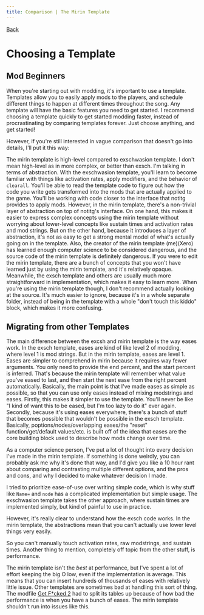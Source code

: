 ```yaml
---
title: Comparison | The Mirin Template
---
```

[Back](index)
# Choosing a Template
## Mod Beginners
When you're starting out with modding, it's important to use a template. Templates allow you to easily apply mods to the players, and schedule different things to happen at different times throughout the song. Any template will have the basic features you need to get started. I recommend choosing a template quickly to get started modding faster, instead of procrastinating by comparing templates forever. Just choose anything, and get started!

However, if you're still interested in vague comparison that doesn't go into details, I'll put it this way:

The mirin template is high-level compared to exschwasion template. I don't mean high-level as in more complex, or better than exsch. I'm talking in terms of abstraction. With the exschwasion template, you'll learn to become familiar with things like activation rates, apply modifiers, and the behavior of `clearall`. You'll be able to read the template code to figure out how the code you write gets transformed into the mods that are actually applied to the game. You'll be working with code closer to the interface that notitg provides to apply mods. However, in the mirin template, there's a non-trivial layer of abstraction on top of notitg's interface. On one hand, this makes it easier to express complex concepts using the mirin template without worrying about lower-level concepts like sustain times and activation rates and mod strings. But on the other hand, because it introduces a layer of abstraction, it's not as easy to get a strong mental model of what's actually going on in the template. Also, the creator of the mirin template (me)(Xero) has learned enough computer science to be considered dangerous, and the source code of the mirin template is definitely dangerous. If you were to edit the mirin template, there are a bunch of concepts that you won't have learned just by using the mirin template, and it's relatively opaque. Meanwhile, the exsch template and others are usually much more straightforward in implementation, which makes it easy to learn more. When you're using the mirin template though, I don't recommend actually looking at the source. It's much easier to ignore, because it's in a whole separate folder, instead of being in the template with a whole "don't touch this kiddo" block, which makes it more confusing.

## Migrating from other Templates
The main difference between the excsh and mirin template is the way eases work. In the exsch template, eases are kind of like level 2 of modding, where level 1 is mod strings. But in the mirin template, eases are level 1. Eases are simpler to comprehend in mirin because it requires way fewer arguments. You only need to provide the end percent, and the start percent is inferred. That's because the mirin template will remember what value you've eased to last, and then start the next ease from the right percent automatically. Basically, the main point is that I've made eases as simple as possible, so that you can use only eases instead of mixing modstrings and eases. Firstly, this makes it simpler to use the template. You'll never be like "I kind of want this to be eased, but I'm too lazy to do it" ever again. Secondly, because it's using eases everywhere, there's a bunch of stuff that becomes possible that wouldn't be possible in the exsch template. Basically, poptions/nodes/overlapping eases/the "reset" function/get/default values/etc. is built off of the idea that eases are the core building block used to describe how mods change over time.

As a computer science person, I've put a lot of thought into every decision I've made in the mirin template. If something is done weirdly, you can probably ask me why it's done that way, and I'd give you like a 10 hour rant about comparing and contrasting multiple different options, and the pros and cons, and why I decided to make whatever decision I made.

I tried to prioritize ease-of-use over writing simple code, which is why stuff like `Name=` and `node` has a complicated implementation but simple usage.
The exschwasion template takes the other approach, where sustain times are implemented simply, but kind of painful to use in practice.

However, it's really clear to understand how the exsch code works. In the mirin template, the abstractions mean that you can't actually use lower level things very easily.

So you can't manually touch activation rates, raw modstrings, and sustain times. Another thing to mention, completely off topic from the other stuff, is performance.

The mirin template isn't the *best* at performance, but I've spent a lot of effort keeping the big O low, even if the implementation is average. This means that you can insert hundreds of thousands of eases with relatively little issue. Other templates are sometimes bad at handling this sort of thing. The modfile [Get F\*cked 2](https://youtu.be/NQiUhZPVbLE) had to split its tables up because of how bad the performance is when you have a bunch of eases. The mirin template shouldn't run into issues like this.

